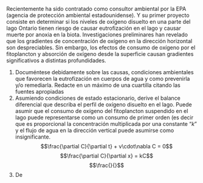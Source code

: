 Recientemente ha sido contratado como consultor ambiental por la EPA (agencia de protección ambiental estadounidense). Y su primer proyecto consiste en determinar si los niveles de oxígeno disuelto en una parte del lago Ontario tienen riesgo de causar eutrofización en el lago y causar muerte por anoxia en la biota. Investigaciones preliminares han revelado que los gradientes de concentración de oxígeno en la dirección horizontal son despreciables. Sin embargo, los efectos de consumo de oxígeno por el fitoplancton y absorción de oxígeno desde la superficie causan gradientes significativos a distintas profundidades.

1. Documéntese debidamente sobre las causas, condiciones ambientales que favorecen la eutrofización en cuerpos de agua y como prevenirla y/o remediarla. Redacte en un máximo de una cuartilla citando las fuentes apropiadas
1. Asumiendo condiciones de estado estacionario, derive el balance diferencial que describa el perfil de oxígeno disuelto en el lago. Puede asumir que el consumo de oxígeno del fitoplancton suspendido en el lago puede representarse como un consumo de primer orden (es decir que es proporcional la concentración multiplicada por una constante “*k*” y el flujo de agua en la dirección vertical puede asumirse como insignificante.
   $$\frac{\partial C}{\partial t} + v\cdot\nabla C = 0$$
   $$\frac{\partial C}{\partial x} = kC$$
   $$\frac{}{}$$
1. De
